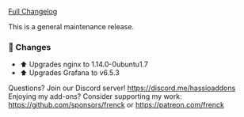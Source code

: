 [Full Changelog][changelog]

This is a general maintenance release.

### 🔨  Changes

- :arrow_up: Upgrades nginx to 1.14.0-0ubuntu1.7
- :arrow_up: Upgrades Grafana to v6.5.3

[changelog]: https://github.com/hassio-addons/addon-grafana/compare/v4.0.0...v4.0.1

Questions? Join our Discord server! https://discord.me/hassioaddons
Enjoying my add-ons? Consider supporting my work:
https://github.com/sponsors/frenck or https://patreon.com/frenck